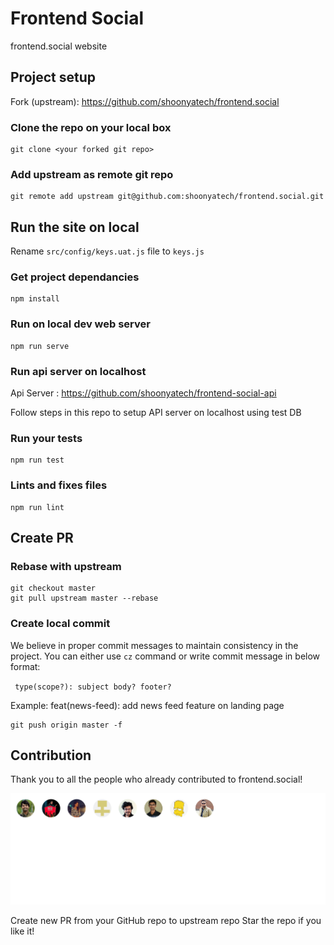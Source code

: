 # Frontend Social

frontend.social website

## Project setup

Fork (upstream): https://github.com/shoonyatech/frontend.social

### Clone the repo on your local box

```
git clone <your forked git repo>
```

### Add upstream as remote git repo

```
git remote add upstream git@github.com:shoonyatech/frontend.social.git
```

## Run the site on local

Rename `src/config/keys.uat.js` file to `keys.js`

### Get project dependancies

```
npm install
```

### Run on local dev web server

```
npm run serve
```

### Run api server on localhost

Api Server : https://github.com/shoonyatech/frontend-social-api

Follow steps in this repo to setup API server on localhost using test DB

### Run your tests

```
npm run test
```

### Lints and fixes files

```
npm run lint
```

## Create PR

### Rebase with upstream

```
git checkout master
git pull upstream master --rebase
```

### Create local commit

We believe in proper commit messages to maintain consistency in the
project. You can either use `cz` command or write commit message in below format:

` type(scope?): subject body? footer?`

Example: feat(news-feed): add news feed feature on landing page

```
git push origin master -f
```

## Contribution

<!-- Please make sure to read the [Contributing Guide](https://github.com/shoonyatech/frontend.social/blob/master/.github/CONTRIBUTING.md) before making a pull request.  -->

Thank you to all the people who already contributed to frontend.social!

<a href="https://github.com/shoonyatech/frontend.social/graphs/contributors"><img src="./.github/contributors.svg" /></a>

Create new PR from your GitHub repo to upstream repo
Star the repo if you like it!

